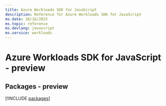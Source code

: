 ```yaml
---
title: Azure Workloads SDK for JavaScript
description: Reference for Azure Workloads SDK for JavaScript
ms.date: 10/16/2025
ms.topic: reference
ms.devlang: javascript
ms.service: workloads
---
```

# Azure Workloads SDK for JavaScript - preview
## Packages - preview
[!INCLUDE [packages](workloads-index.md)]